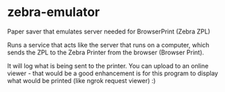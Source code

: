# zebra-emulator
Paper saver that emulates server needed for BrowserPrint (Zebra ZPL)

Runs a service that acts like the server that runs on a computer, which sends the ZPL to the Zebra Printer from the browser (Browser Print).

It will log what is being sent to the printer.  You can upload to an online viewer - that would be a good enhancement is for this program to display what would be printed (like ngrok request viewer) :)